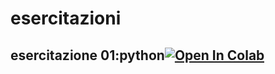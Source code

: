 # esercitazioni

## esercitazione 01:python[![Open In Colab](https://colab.research.google.com/assets/colab-badge.svg)](https://colab.research.google.com/github/Esercitazione03/012_Markdown_Colab.ipynb)


